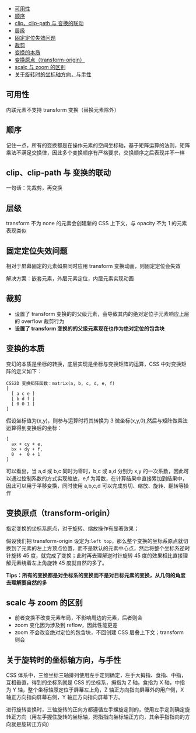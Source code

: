 <!-- START doctoc generated TOC please keep comment here to allow auto update -->
<!-- DON'T EDIT THIS SECTION, INSTEAD RE-RUN doctoc TO UPDATE -->


- [可用性](#%E5%8F%AF%E7%94%A8%E6%80%A7)
- [顺序](#%E9%A1%BA%E5%BA%8F)
- [clip、clip-path 与 变换的联动](#clipclip-path-%E4%B8%8E-%E5%8F%98%E6%8D%A2%E7%9A%84%E8%81%94%E5%8A%A8)
- [层级](#%E5%B1%82%E7%BA%A7)
- [固定定位失效问题](#%E5%9B%BA%E5%AE%9A%E5%AE%9A%E4%BD%8D%E5%A4%B1%E6%95%88%E9%97%AE%E9%A2%98)
- [裁剪](#%E8%A3%81%E5%89%AA)
- [变换的本质](#%E5%8F%98%E6%8D%A2%E7%9A%84%E6%9C%AC%E8%B4%A8)
- [变换原点（transform-origin）](#%E5%8F%98%E6%8D%A2%E5%8E%9F%E7%82%B9transform-origin)
- [scalc 与 zoom 的区别](#scalc-%E4%B8%8E-zoom-%E7%9A%84%E5%8C%BA%E5%88%AB)
- [关于旋转时的坐标轴方向，与手性](#%E5%85%B3%E4%BA%8E%E6%97%8B%E8%BD%AC%E6%97%B6%E7%9A%84%E5%9D%90%E6%A0%87%E8%BD%B4%E6%96%B9%E5%90%91%E4%B8%8E%E6%89%8B%E6%80%A7)

<!-- END doctoc generated TOC please keep comment here to allow auto update -->

## 可用性

内联元素不支持 transform 变换（替换元素除外）

## 顺序

记住一点，所有的变换都是在操作元素的空间坐标轴，基于矩阵运算的法则，矩阵乘法不满足交换律，因此多个变换顺序有严格要求，交换顺序之后表现并不一样

## clip、clip-path 与 变换的联动

一句话：先裁剪，再变换

## 层级

transform 不为 none 的元素会创建新的 CSS 上下文，与 opacity 不为 1 的元素表现类似

## 固定定位失效问题

相对于屏幕固定的元素如果同时应用 transform 变换动画，则固定定位会失效

解决方案：嵌套元素，外层元素定位，内层元素实现动画

## 裁剪

- 设置了 transform 变换的的父级元素，会导致其内的绝对定位子元素响应上层的 overflow 裁剪行为
- **设置了 transform 变换的的父级元素现在也作为绝对定位的包含块**

## 变换的本质

变幻的本质是坐标的转换，底层实现是坐标与变换矩阵的运算，CSS 中对变换矩阵的定义如下：

```
CSS2D 变换矩阵函数：matrix(a, b, c, d, e, f)
[
  [ a c e ]
  [ b d f ]
  [ 0 0 1 ]
]
```

假设坐标值为(x,y)，则参与运算时将其转换为 3 微坐标(x,y,0),然后与矩阵做乘法运算得到变换后的坐标：

```
[
  ax + cy + e,
  bx + dy + f,
  0  +  0 + 1
]
```

可以看出，当 a,d 或 b,c 同时为零时，b,c 或 a,d 分别为 x,y 的一次系数，因此可以通过控制系数的方式实现缩放，e,f 为常数，在计算结果中直接累加到结果中，因此可以用于平移变换，同时使用 a,b,c,d 可以完成剪切、缩放、旋转、翻转等操作

## 变换原点（transform-origin）

指定变换的坐标系原点，对于旋转、缩放操作有显著效果；

假设我们把 transform-origin 设定为:`left top`，那么整个变换的坐标系原点就切换到了元素的左上方顶点位置，而不是默认的元素中心点，然后将整个坐标系逆时针旋转 45 度，就完成了变换；此时再去理解逆时针旋转 45 度的效果相比直接理解元素绕着左上角旋转 45 度就自然的多了。

**Tips：所有的变换都是对坐标系的变换而不是对目标元素的变换，从几何的角度去理解要自然的多**

## scalc 与 zoom 的区别

- 前者变换不改变元素布局，不影响周边的元素，后者则会
- zoom 变化因为涉及到 reflow，因此性能更差
- zoom 不会改变绝对定位的包含块，不回创建 CSS 层叠上下文；transform 则会

## 关于旋转时的坐标轴方向，与手性

CSS 体系中，三维坐标三轴排列使用左手定则确定，左手大拇指、食指、中指，互相垂直，得到的坐标系就是 CSS 的坐标系，拇指为 Z 轴，食指为 X 轴，中指为 Y 轴，整个坐标轴原定位于屏幕左上角，Z 轴正方向指向屏幕外的用户侧，X 轴正方向指向屏幕右侧，Y 轴正方向指向屏幕下方。

进行旋转变换时，三轴旋转的正向方都遵循左手螺旋定则的，使用左手定则确定旋转正方向（用左手握住旋转的坐标轴，拇指指向坐标轴正方向，其余手指指向的方向就是旋转正方向）
